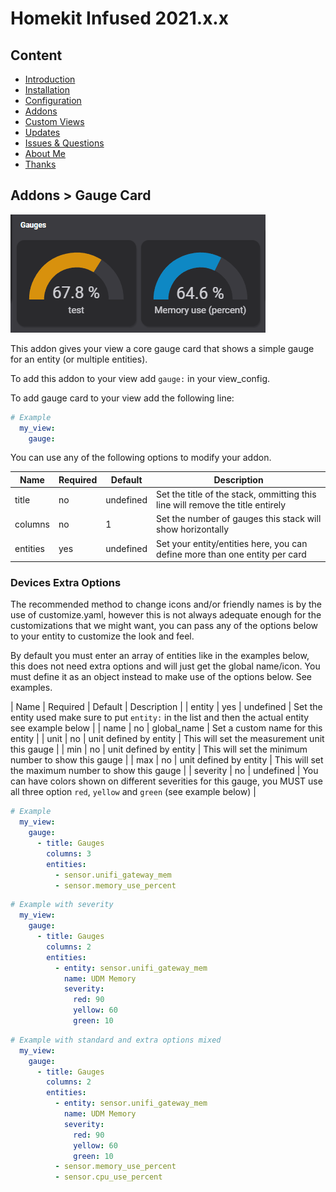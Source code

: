 # Homekit Infused 2021.x.x

## Content
- [Introduction](../index.md)
- [Installation](../installation.md)
- [Configuration](../configuration.md)
- [Addons](../addons.md)
- [Custom Views](../custom_views.md)
- [Updates](../updates.md)
- [Issues & Questions](../issues.md)
- [About Me](../about.md)
- [Thanks](../thanks.md)

## Addons > Gauge Card

![Homekit Infused](../images/gauge-card.png)

This addon gives your view a core gauge card that shows a simple gauge for an entity (or multiple entities).

To add this addon to your view add `gauge:` in your view_config.

To add gauge card to your view add the following line:

```yaml
# Example
  my_view:
    gauge:
```
You can use any of the following options to modify your addon.

| Name | Required | Default | Description |
|----------------------------------|-------------|----------------------|-----------------------------------------------------------------------------------------------------------------------------------------------------------------------------------|
| title | no | undefined | Set the title of the stack, ommitting this line will remove the title entirely |
| columns | no | 1 | Set the number of gauges this stack will show horizontally |
| entities | yes | undefined | Set your entity/entities here, you can define more than one entity per card |

### Devices Extra Options
The recommended method to change icons and/or friendly names is by the use of customize.yaml, however this is not always adequate enough for the customizations that we might want, you can pass any of the options below to your entity to customize the look and feel.

By default you must enter an array of entities like in the examples below, this does not need extra options and will just get the global name/icon.
You must define it as an object instead to make use of the options below. See examples.

| Name | Required | Default | Description |
| entity | yes | undefined | Set the entity used make sure to put `entity:` in the list and then the actual entity see example below |
| name | no | global_name | Set a custom name for this entity |
| unit | no | unit defined by entity | This will set the measurement unit this gauge |
| min | no | unit defined by entity | This will set the minimum number to show this gauge |
| max | no | unit defined by entity | This will set the maximum number to show this gauge |
| severity | no | undefined | You can have colors shown on different severities for this gauge, you MUST use all three option `red`, `yellow` and `green` (see example below) |

```yaml
# Example
  my_view:
    gauge:
      - title: Gauges
        columns: 3
        entities:
          - sensor.unifi_gateway_mem
          - sensor.memory_use_percent
``` 
```yaml
# Example with severity
  my_view:
    gauge:
      - title: Gauges
        columns: 2
        entities:
          - entity: sensor.unifi_gateway_mem
            name: UDM Memory
            severity:
              red: 90
              yellow: 60
              green: 10
```
```yaml
# Example with standard and extra options mixed
  my_view:
    gauge:
      - title: Gauges
        columns: 2
        entities:
          - entity: sensor.unifi_gateway_mem
            name: UDM Memory
            severity:
              red: 90
              yellow: 60
              green: 10
          - sensor.memory_use_percent
          - sensor.cpu_use_percent
```